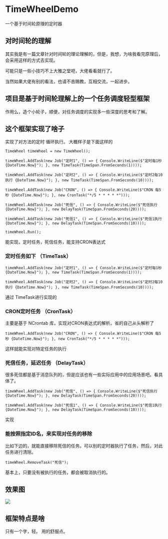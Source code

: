# TimeWheelDemo
一个基于时间轮原理的定时器

## 对时间轮的理解
其实我是有一篇文章针对时间轮的理论理解的，但是，我想，为啥我看完原理后，会采用这样的方式去实现。

可能只是一些小技巧不上大雅之堂吧，大佬看看就行了。

当然如果大佬有别的看法，也请不吝赐教，互相交流，一起进步。

## 项目是基于时间轮理解上的一个任务调度轻型框架

作用么，造个小轮子，顺便，对任务调度的实现多一些深度的思考和了解。

## 这个框架实现了啥子

实现了对方法的定时 循环执行。
大概样子是下面这样的
```
TimeWheel timeWheel = new TimeWheel();

timeWheel.AddTask(new Job("定时1", () => { Console.WriteLine($"定时每1秒 {DateTime.Now}"); }, new TimeTask(TimeSpan.FromSeconds(1))));

timeWheel.AddTask(new Job("定时2", () => { Console.WriteLine($"定时2每10执行 {DateTime.Now}"); }, new TimeTask(TimeSpan.FromSeconds(10))));

timeWheel.AddTask(new Job("CRON", () => { Console.WriteLine($"CRON 每5秒 {DateTime.Now}"); }, new CronTask("*/5 * * * * *")));

timeWheel.AddTask(new Job("死信", () => { Console.WriteLine($"死信执行 {DateTime.Now}"); }, new DelayTask(TimeSpan.FromSeconds(20))));

timeWheel.AddTask(new Job("死信1", () => { Console.WriteLine($"死信1执行 {DateTime.Now}"); }, new DelayTask(TimeSpan.FromSeconds(10))));

timeWheel.Run();
```
能实现，定时任务，死信任务，能支持CRON表达式
### 定时任务如下 （TimeTask）
```
timeWheel.AddTask(new Job("定时1", () => { Console.WriteLine($"定时每1秒 {DateTime.Now}"); }, new TimeTask(TimeSpan.FromSeconds(1))));

timeWheel.AddTask(new Job("定时2", () => { Console.WriteLine($"定时2每10执行 {DateTime.Now}"); }, new TimeTask(TimeSpan.FromSeconds(10))));
```
通过 TimeTask进行实现的

### CRON定时任务 （CronTask）
主要是基于 NCrontab 库，实现对CRON表达式的解析。省的自己从头解析了

```
timeWheel.AddTask(new Job("CRON", () => { Console.WriteLine($"CRON 每5秒 {DateTime.Now}"); }, new CronTask("*/5 * * * * *")));
```
这样就能实现对特定任务的执行
### 死信任务，延迟任务 （DelayTask）
很多死信都是基于消息队列的，但是应该也有一些实际应用中的应用场景吧。看具体了。

```
timeWheel.AddTask(new Job("死信", () => { Console.WriteLine($"死信执行 {DateTime.Now}"); }, new DelayTask(TimeSpan.FromSeconds(20))));

timeWheel.AddTask(new Job("死信1", () => { Console.WriteLine($"死信1执行 {DateTime.Now}"); }, new DelayTask(TimeSpan.FromSeconds(10))));
```
实现

### 能按照指定ID名，来实现对任务的移除
比如下边的，就能直接移除死信的任务。可以别的定时器执行了任务，然后，对此任务进行清除。
```
timeWheel.RemoveTask("死信");
```
基本上，只要没有被执行的任务，都会被取消执行的。

## 效果图

![](https://tupian.wanmeisys.com/markdown/1654596770108-ee5f9a64-63e6-4296-949a-108dc11a31ad.gif)


## 框架特点是啥

只有一个字，轻。
用的舒服点。
